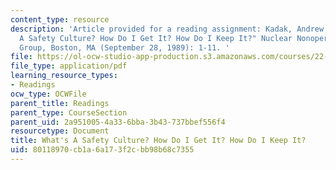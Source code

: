 ```yaml
---
content_type: resource
description: 'Article provided for a reading assignment: Kadak, Andrew, C. "What''s
  A Safety Culture? How Do I Get It? How Do I Keep It?" Nuclear Nonoperating Owner''s
  Group, Boston, MA (September 28, 1989): 1-11. '
file: https://ol-ocw-studio-app-production.s3.amazonaws.com/courses/22-091-nuclear-reactor-safety-spring-2008/80118970cb1a6a173f2cbb98b68c7355_MIT22_091S08_read03.pdf
file_type: application/pdf
learning_resource_types:
- Readings
ocw_type: OCWFile
parent_title: Readings
parent_type: CourseSection
parent_uid: 2a951005-4a33-6bba-3b43-737bbef556f4
resourcetype: Document
title: What's A Safety Culture? How Do I Get It? How Do I Keep It?
uid: 80118970-cb1a-6a17-3f2c-bb98b68c7355
---
```

